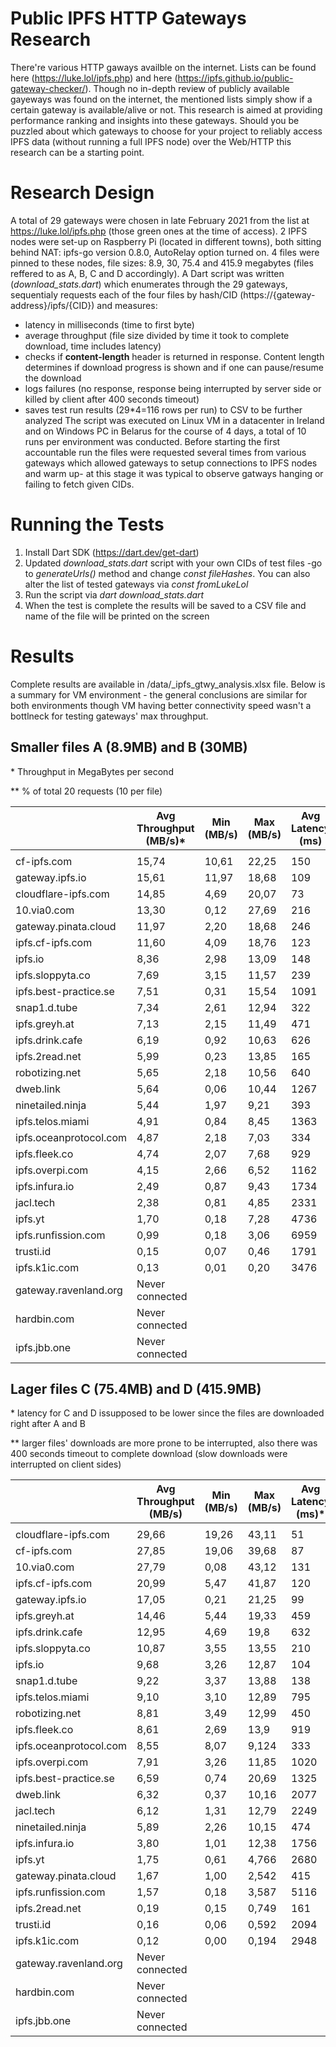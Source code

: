 # Public IPFS HTTP Gateways Research
There're various HTTP gaways availble on the internet. Lists can be found here (https://luke.lol/ipfs.php) and here (https://ipfs.github.io/public-gateway-checker/). Though no in-depth review of publicly available gayeways was found on the internet, the mentioned lists simply show if a certain gateway is available/alive or not. This research is aimed at providing performance ranking and insights into these gateways. Should you be puzzled about which gateways to choose for your project to reliably access IPFS data (without running a full IPFS node) over the Web/HTTP this research can be a starting point.

# Research Design
A total of 29 gateways were chosen in late February 2021 from the list at https://luke.lol/ipfs.php (those green ones at the time of access).
2 IPFS nodes were set-up on Raspberry Pi (located in different towns), both sitting behind NAT: ipfs-go version 0.8.0, AutoRelay option turned on. 4 files were pinned to these nodes, file sizes: 8.9, 30, 75.4 and 415.9 megabytes (files reffered to as A, B, C and D accordingly).
A Dart script was written (*download_stats.dart*) which enumerates through the 29 gateways, sequentialy requests each of the four files by hash/CID (https://{gateway-address}/ipfs/{CID}) and measures:
- latency in milliseconds (time to first byte) 
- average throughput (file size divided by time it took to complete download, time includes latency)
- checks if **content-length** header is returned in response. Content length determines if download progress is shown and if one can pause/resume the download
- logs failures (no response, response being interrupted by server side or killed by client after 400 seconds timeout)
- saves test run results (29*4=116 rows per run) to CSV to be further analyzed
The script was executed on Linux VM in a datacenter in Ireland and on Windows PC in Belarus for the course of 4 days, a total of 10 runs per environment was conducted. Before starting the first accountable run the files were requested several times from various gateways which allowed gateways to setup connections to IPFS nodes and warm up- at this stage it was typical to observe gatways hanging or failing to fetch given CIDs.

# Running the Tests
1. Install Dart SDK (https://dart.dev/get-dart)
2. Updated *download_stats.dart* script with your own CIDs of test files -go to *generateUrls()* method and change *const fileHashes*. You can also alter the list of tested gateways via *const fromLukeLol*
3. Run the script via *dart download_stats.dart*
4. When the test is complete the results will be saved to a CSV file and name of the file will be printed on the screen

# Results
Complete results are available in /data/\_ipfs_gtwy_analysis.xlsx file. Below is a summary for VM environment - the general conclusions are similar for both environments though VM having better connectivity speed wasn't a bottlneck for testing gateways' max throughput.

## Smaller files A (8.9MB) and B (30MB)	
 \* Throughput in MegaBytes per second	
 
 \** % of total 20 requests (10 per file)

|                        | Avg Throughput<br>(MB/s)\* | Min<br>(MB/s)   | Max<br>(MB/s)   | Avg Latency<br>(ms) | Content-length | % Downloads failed\*\* |
| ---------------------- | -------------------------- | ----- | ----- | ------------------- | -------------- | ---------------------- |
|  |
| cf-ipfs.com            | 15,74                      | 10,61 | 22,25 | 150                 | No             | 0%                     |
| gateway.ipfs.io        | 15,61                      | 11,97 | 18,68 | 109                 | Yes            | 0%                     |
| cloudflare-ipfs.com    | 14,85                      | 4,69  | 20,07 | 73                  | No             | 0%                     |
| 10.via0.com            | 13,30                      | 0,12  | 27,69 | 216                 | Yes            | 0%                     |
| gateway.pinata.cloud   | 11,97                      | 2,20  | 18,68 | 246                 | Yes            | 0%                     |
| ipfs.cf-ipfs.com       | 11,60                      | 4,09  | 18,76 | 123                 | No             | 0%                     |
| ipfs.io                | 8,36                       | 2,98  | 13,09 | 148                 | Yes            | 0%                     |
| ipfs.sloppyta.co       | 7,69                       | 3,15  | 11,57 | 239                 | Yes            | 0%                     |
| ipfs.best-practice.se  | 7,51                       | 0,31  | 15,54 | 1091                | Yes            | 20%                    |
| snap1.d.tube           | 7,34                       | 2,61  | 12,94 | 322                 | Yes            | 0%                     |
| ipfs.greyh.at          | 7,13                       | 2,15  | 11,49 | 471                 | Yes            | 0%                     |
| ipfs.drink.cafe        | 6,19                       | 0,92  | 10,63 | 626                 | Yes            | 0%                     |
| ipfs.2read.net         | 5,99                       | 0,23  | 13,85 | 165                 | Yes            | 0%                     |
| robotizing.net         | 5,65                       | 2,18  | 10,56 | 640                 | Yes            | 0%                     |
| dweb.link              | 5,64                       | 0,06  | 10,44 | 1267                | Yes            | 0%                     |
| ninetailed.ninja       | 5,44                       | 1,97  | 9,21  | 393                 | Yes            | 0%                     |
| ipfs.telos.miami       | 4,91                       | 0,84  | 8,45  | 1363                | Yes            | 0%                     |
| ipfs.oceanprotocol.com | 4,87                       | 2,18  | 7,03  | 334                 | Yes            | 70%                    |
| ipfs.fleek.co          | 4,74                       | 2,07  | 7,68  | 929                 | Yes            | 0%                     |
| ipfs.overpi.com        | 4,15                       | 2,66  | 6,52  | 1162                | Yes            | 0%                     |
| ipfs.infura.io         | 2,49                       | 0,87  | 9,43  | 1734                | Yes            | 0%                     |
| jacl.tech              | 2,38                       | 0,81  | 4,85  | 2331                | Yes            | 0%                     |
| ipfs.yt                | 1,70                       | 0,18  | 7,28  | 4736                | No             | 0%                     |
| ipfs.runfission.com    | 0,99                       | 0,18  | 3,06  | 6959                | Yes            | 0%                     |
| trusti.id              | 0,15                       | 0,07  | 0,46  | 1791                | Yes            | 5%                     |
| ipfs.k1ic.com          | 0,13                       | 0,01  | 0,20  | 3476                | Yes            | 20%                    |
| gateway.ravenland.org  | Never connected            |
| hardbin.com            | Never connected            |
| ipfs.jbb.one           | Never connected            |

## Lager files C (75.4MB) and D (415.9MB)

\* latency for C and D issupposed to be lower since the files are downloaded right after A and B

\** larger files' downloads are more prone to be interrupted, also there was 400 seconds timeout to complete download (slow downloads were interrupted on client sides)

|                        | Avg Throughput<br>(MB/s) | Min<br>(MB/s) | Max<br>(MB/s) | Avg Latency<br>(ms)\* | Content-length | % Downloads failed \*\* |
| ---------------------- | ------------------------ | ------------- | ------------- | --------------------- | -------------- | ----------------------- |
|  |
| cloudflare-ipfs.com    | 29,66                    | 19,26         | 43,11         | 51                    | No             | 0%                      |
| cf-ipfs.com            | 27,85                    | 19,06         | 39,68         | 87                    | No             | 0%                      |
| 10.via0.com            | 27,79                    | 0,08          | 43,12         | 131                   | Yes            | 10%                     |
| ipfs.cf-ipfs.com       | 20,99                    | 5,47          | 41,87         | 120                   | No             | 0%                      |
| gateway.ipfs.io        | 17,05                    | 0,21          | 21,25         | 99                    | Yes            | 0%                      |
| ipfs.greyh.at          | 14,46                    | 5,44          | 19,33         | 459                   | Yes            | 0%                      |
| ipfs.drink.cafe        | 12,95                    | 4,69          | 19,8          | 632                   | Yes            | 0%                      |
| ipfs.sloppyta.co       | 10,87                    | 3,55          | 13,55         | 210                   | Yes            | 0%                      |
| ipfs.io                | 9,68                     | 3,26          | 12,87         | 104                   | Yes            | 0%                      |
| snap1.d.tube           | 9,22                     | 3,37          | 13,88         | 138                   | Yes            | 0%                      |
| ipfs.telos.miami       | 9,10                     | 3,10          | 12,89         | 795                   | Yes            | 0%                      |
| robotizing.net         | 8,81                     | 3,49          | 12,99         | 450                   | Yes            | 0%                      |
| ipfs.fleek.co          | 8,61                     | 2,69          | 13,9          | 919                   | Yes            | 15%                     |
| ipfs.oceanprotocol.com | 8,55                     | 8,07          | 9,124         | 333                   | Yes            | 70%                     |
| ipfs.overpi.com        | 7,91                     | 3,26          | 11,85         | 1020                  | Yes            | 0%                      |
| ipfs.best-practice.se  | 6,59                     | 0,74          | 20,69         | 1325                  | Yes            | 35%                     |
| dweb.link              | 6,32                     | 0,37          | 10,16         | 2077                  | Yes            | 0%                      |
| jacl.tech              | 6,12                     | 1,31          | 12,79         | 2249                  | Yes            | 0%                      |
| ninetailed.ninja       | 5,89                     | 2,26          | 10,15         | 474                   | Yes            | 35%                     |
| ipfs.infura.io         | 3,80                     | 1,01          | 12,38         | 1756                  | Yes            | 40%                     |
| ipfs.yt                | 1,75                     | 0,61          | 4,766         | 2680                  | No             | 10%                     |
| gateway.pinata.cloud   | 1,67                     | 1,00          | 2,542         | 415                   | Yes            | 10%                     |
| ipfs.runfission.com    | 1,57                     | 0,18          | 3,587         | 5116                  | Yes            | 15%                     |
| ipfs.2read.net         | 0,19                     | 0,15          | 0,749         | 161                   | Yes            | 55%                     |
| trusti.id              | 0,16                     | 0,06          | 0,592         | 2094                  | Yes            | 50%                     |
| ipfs.k1ic.com          | 0,12                     | 0,00          | 0,194         | 2948                  | Yes            | 60%                     |
| gateway.ravenland.org  | Never connected          |
| hardbin.com            | Never connected          |
| ipfs.jbb.one           | Never connected          |
